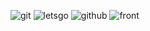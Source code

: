 ![git](https://github.com/user-attachments/assets/1dd6982c-19c3-4aab-912c-82e5597ca5ab)
![letsgo](https://github.com/user-attachments/assets/a237a60d-2c7d-495f-a7a2-8c783640eb88)
![github](https://github.com/user-attachments/assets/3c356e87-7efa-4bad-bc41-8dfd70e8fd0c)
![front](https://github.com/user-attachments/assets/3568f210-8752-47d3-8b22-ea224c383f7a)
